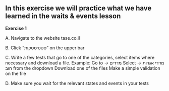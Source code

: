## In this exercise we will practice what we have learned in the waits & events lesson

**Exercise 1**

A. Navigate to the website tase.co.il

B. Click “סטטיסטקות” on the upper bar

C. Write a few tests that go to one of the categories, select items where necessary and download a file.
Example:
Go to -> מדדים
Select -> מדדי אגרות חוב from the dropdown
Download one of the files
Make a simple validation on the file

D. Make sure you wait for the relevant states and events in your tests